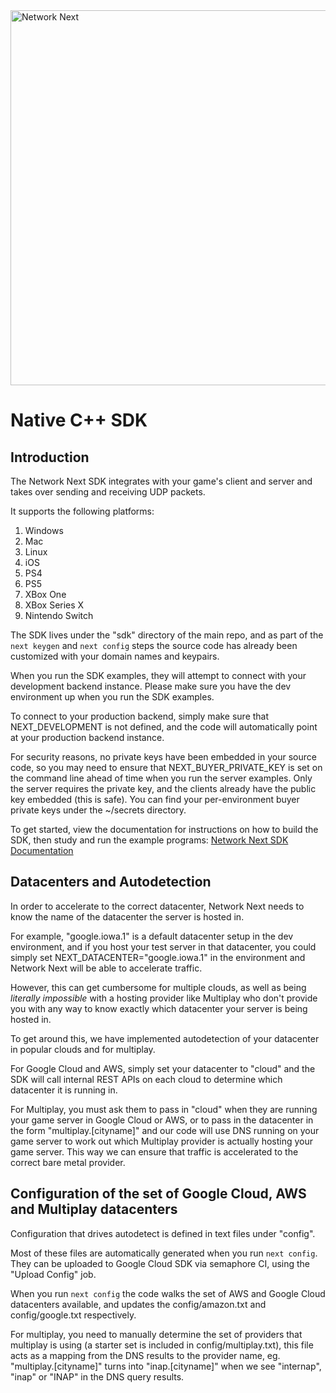 <img src="https://static.wixstatic.com/media/799fd4_0512b6edaeea4017a35613b4c0e9fc0b~mv2.jpg/v1/fill/w_1200,h_140,al_c,q_80,usm_0.66_1.00_0.01/networknext_logo_colour_black_RGB_tightc.jpg" alt="Network Next" width="600"/>

<br>

# Native C++ SDK

## Introduction

The Network Next SDK integrates with your game's client and server and takes over sending and receiving UDP packets.

It supports the following platforms:

1. Windows
2. Mac
3. Linux
4. iOS
5. PS4
6. PS5
7. XBox One
8. XBox Series X
9. Nintendo Switch

The SDK lives under the "sdk" directory of the main repo, and as part of the `next keygen` and `next config` steps the source code has already been customized with your domain names and keypairs.

When you run the SDK examples, they will attempt to connect with your development backend instance. Please make sure you have the dev environment up when you run the SDK examples. 

To connect to your production backend, simply make sure that NEXT_DEVELOPMENT is not defined, and the code will automatically point at your production backend instance.

For security reasons, no private keys have been embedded in your source code, so you may need to ensure that NEXT_BUYER_PRIVATE_KEY is set on the command line ahead of time when you run the server examples. Only the server requires the private key, and the clients already have the public key embedded (this is safe). You can find your per-environment buyer private keys under the ~/secrets directory.

To get started, view the documentation for instructions on how to build the SDK, then study and run the example programs: [Network Next SDK Documentation](https://network-next-sdk.readthedocs-hosted.com/en/latest/index.html)

## Datacenters and Autodetection

In order to accelerate to the correct datacenter, Network Next needs to know the name of the datacenter the server is hosted in.

For example, "google.iowa.1" is a default datacenter setup in the dev environment, and if you host your test server in that datacenter, you could simply set NEXT_DATACENTER="google.iowa.1" in the environment and Network Next will be able to accelerate traffic.

However, this can get cumbersome for multiple clouds, as well as being _literally impossible_ with a hosting provider like Multiplay who don't provide you with any way to know exactly which datacenter your server is being hosted in.

To get around this, we have implemented autodetection of your datacenter in popular clouds and for multiplay.

For Google Cloud and AWS, simply set your datacenter to "cloud" and the SDK will call internal REST APIs on each cloud to determine which datacenter it is running in.

For Multiplay, you must ask them to pass in "cloud" when they are running your game server in Google Cloud or AWS, or to pass in the datacenter in the form "multiplay.[cityname]" and our code will use DNS running on your game server to work out which Multiplay provider is actually hosting your game server. This way we can ensure that traffic is accelerated to the correct bare metal provider.

## Configuration of the set of Google Cloud, AWS and Multiplay datacenters

Configuration that drives autodetect is defined in text files under "config".

Most of these files are automatically generated when you run `next config`. They can be uploaded to Google Cloud SDK via semaphore CI, using the "Upload Config" job.

When you run `next config` the code walks the set of AWS and Google Cloud datacenters available, and updates the config/amazon.txt and config/google.txt respectively.

For multiplay, you need to manually determine the set of providers that multiplay is using (a starter set is included in config/multiplay.txt), this file acts as a mapping from the DNS results to the provider name, eg. "multiplay.[cityname]" turns into "inap.[cityname]" when we see "internap", "inap" or "INAP" in the DNS query results.
